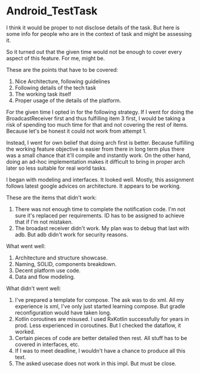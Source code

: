 # Android_TestTask

I think it would be proper to not disclose details of the task. But here is some info for people who are in the context of task and might be assessing it.

So it turned out that the given time would not be enough to cover every aspect of this feature. For me, might be.

These are the points that have to be covered:
1. Nice Architecture, following guidelines
2. Following details of the tech task
3. The working task itself
4. Proper usage of the details of the platform.

For the given time I opted in for the following strategy. If I went for doing the BroadcastReceiver first and thus fulfilling item 3 first, I would be taking a risk of spending too much time for that and not covering the rest of items. Because let's be honest it could not work from attempt 1.

Instead, I went for own belief that doing arch first is better. Because fulfilling the working feature objective is easier from there in long term plus there was a small chance that it'll compile and instantly work. On the other hand, doing an ad-hoc implementation makes it difficult to bring in proper arch later so less suitable for real world tasks.

I began with modeling and interfaces. It looked well. Mostly, this assignment follows latest google advices on architecture. It appears to be working.

These are the items that didn't work:
1. There was not enough time to complete the notification code. I'm not sure it's replaced per requirements. ID has to be assigned to achieve that if I'm not mistaken.
2. The broadast receiver didn't work. My plan was to debug that last with adb. But adb didn't work for security reasons.

What went well:
1. Architecture and structure showcase.
2. Naming, SOLID, components breakdown.
3. Decent platform use code.
4. Data and flow modeling.

What didn't went well:
1. I've prepared a template for compose. The ask was to do xml. All my experience is xml, I've only just started learning compose. But gradle reconfiguration would have taken long.
2. Kotlin coroutines are misused. I used RxKotlin successfully for years in prod. Less experienced in coroutines. But I checked the dataflow, it worked.
3. Certain pieces of code are better detailed then rest. All stuff has to be covered in interfaces, etc.
4. If I was to meet deadline, I wouldn't have a chance to produce all this text. 
5. The asked usecase does not work in this impl. But must be close.
